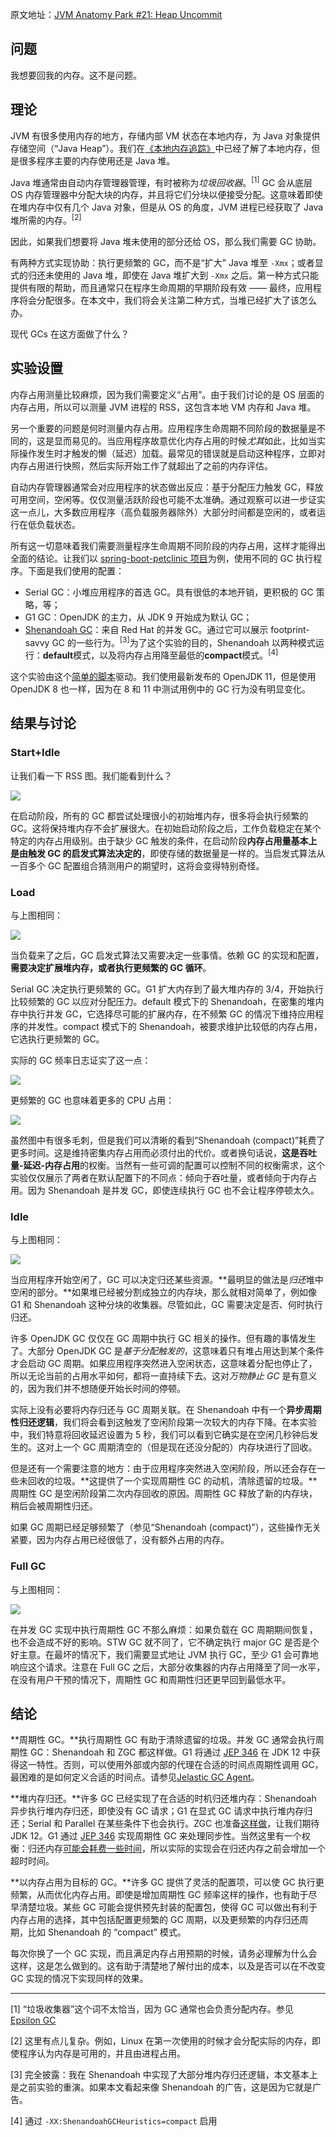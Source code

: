 原文地址：[JVM Anatomy Park #21: Heap Uncommit](https://shipilev.net/jvm-anatomy-park/21-heap-uncommit/)

## 问题

我想要回我的内存。这不是问题。

## 理论

JVM 有很多使用内存的地方，存储内部 VM 状态在本地内存，为 Java 对象提供存储空间（“Java Heap”）。我们在[《本地内存追踪》](https://shipilev.net/jvm-anatomy-park/12-native-memory-tracking/)中已经了解了本地内存，但是很多程序主要的内存使用还是 Java 堆。

Java 堆通常由自动内存管理器管理，有时被称为*垃圾回收器*。<sup>[1]</sup> GC 会从底层 OS 内存管理器中分配大块的内存，并且将它们分块以便接受分配。这意味着即使在堆内存中仅有几个 Java 对象，但是从 OS 的角度，JVM 进程已经获取了 Java 堆所需的内存。<sup>[2]</sup>

因此，如果我们想要将 Java 堆未使用的部分还给 OS，那么我们需要 GC 协助。

有两种方式实现协助：执行更频繁的 GC，而不是“扩大” Java 堆至 `-Xmx`；或者显式的归还未使用的 Java 堆，即使在 Java 堆扩大到 `-Xmx` 之后。第一种方式只能提供有限的帮助，而且通常只在程序生命周期的早期阶段有效 —— 最终，应用程序将会分配很多。在本文中，我们将会关注第二种方式，当堆已经扩大了该怎么办。

现代 GCs 在这方面做了什么？

## 实验设置

内存占用测量比较麻烦，因为我们需要定义“占用”。由于我们讨论的是 OS 层面的内存占用，所以可以测量 JVM 进程的 RSS，这包含本地 VM 内存和 Java 堆。

另一个重要的问题是何时测量内存占用。应用程序生命周期不同阶段的数据量是不同的，这是显而易见的。当应用程序故意优化内存占用的时候*尤其*如此，比如当实际操作发生时才触发的懒（延迟）加载。最常见的错误就是启动这种程序，立即对内存占用进行快照，然后实际开始工作了就超出了之前的内存评估。

自动内存管理器通常会对应用程序的状态做出反应：基于分配压力触发 GC，释放可用空间，空闲等。仅仅测量活跃阶段也可能不太准确。通过观察可以进一步证实这一点儿，大多数应用程序（高负载服务器除外）大部分时间都是空闲的，或者运行在低负载状态。

所有这一切意味着我们需要测量程序生命周期不同阶段的内存占用，这样才能得出全面的结论。让我们以 [spring-boot-petclinic 项目](https://github.com/spring-projects/spring-petclinic)为例，使用不同的 GC 执行程序。下面是我们使用的配置：

* Serial GC：小堆应用程序的首选 GC。具有很低的本地开销，更积极的 GC 策略，等；
* G1 GC：OpenJDK 的主力，从 JDK 9 开始成为默认 GC；
* [Shenandoah GC](https://wiki.openjdk.java.net/display/shenandoah/Main)：来自 Red Hat 的并发 GC。通过它可以展示 footprint-savvy GC 的一些行为。<sup>[3]</sup>为了这个实验的目的，Shenandoah 以两种模式运行：**default**模式，以及将内存占用降至最低的**compact**模式。<sup>[4]</sup>

这个实验由这个[简单的脚本](https://shipilev.net/jvm-anatomy-park/21-heap-uncommit/run.sh)驱动。我们使用最新发布的 OpenJDK 11，但是使用 OpenJDK 8 也一样，因为在 8 和 11 中测试用例中的 GC 行为没有明显变化。

## 结果与讨论

### Start+Idle

让我们看一下 RSS 图。我们能看到什么？

![](./assets/648322-956cc06060d40084.jpg)

在启动阶段，所有的 GC 都尝试处理很小的初始堆内存，很多将会执行频繁的 GC。这将保持堆内存不会扩展很大。在初始启动阶段之后，工作负载稳定在某个特定的内存占用级别。由于缺少 GC 触发的条件，在启动阶段**内存占用量基本上是由触发 GC 的启发式算法决定的**，即使存储的数据量是一样的。当启发式算法从一百多个 GC 配置组合猜测用户的期望时，这将会变得特别奇怪。

### Load

与上图相同：

![](./assets/648322-dabc86a914209600.jpg)

当负载来了之后，GC 启发式算法又需要决定一些事情。依赖 GC 的实现和配置，**需要决定扩展堆内存，或者执行更频繁的 GC 循环**。

Serial GC 决定执行更频繁的 GC。G1 扩大内存到了最大堆内存的 3/4，开始执行比较频繁的 GC 以应对分配压力。default 模式下的 Shenandoah，在密集的堆内存中执行并发 GC，它选择尽可能的扩展内存，在不频繁 GC 的情况下维持应用程序的并发性。compact 模式下的 Shenandoah，被要求维护比较低的内存占用，它选执行更频繁的 GC。

实际的 GC 频率日志证实了这一点：

![](./assets/648322-8125bad2438bdfae.jpg)

更频繁的 GC 也意味着更多的 CPU 占用：

![](./assets/648322-8894007e1df03892.jpg)

虽然图中有很多毛刺，但是我们可以清晰的看到“Shenandoah (compact)”耗费了更多时间。这是维持密集内存占用而必须付出的代价。或者换句话说，**这是吞吐量-延迟-内存占用**的权衡。当然有一些可调的配置可以控制不同的权衡需求，这个实验仅仅展示了两者在默认配置下的不同点：倾向于吞吐量，或者倾向于内存占用。因为 Shenandoah 是并发 GC，即使连续执行 GC 也不会让程序停顿太久。

### Idle

与上图相同：

![](./assets/648322-182dad2ab8c438fb.jpg)


当应用程序开始空闲了，GC 可以决定归还某些资源。**最明显的做法是*归还*堆中空闲的部分。**如果堆已经被分割成独立的内存块，那么就相对简单了，例如像 G1 和 Shenandoah 这种分块的收集器。尽管如此，GC 需要决定是否、何时执行归还。

许多 OpenJDK GC 仅仅在 GC 周期中执行 GC 相关的操作。但有趣的事情发生了。大部分 OpenJDK GC 是*基于分配触发的*，这意味着只有堆占用达到某个条件才会启动 GC 周期。如果应用程序突然进入空闲状态，这意味着分配也停止了，所以无论当前的占用水平如何，都将一直持续下去。这对*万物静止 GC* 是有意义的，因为我们并不想随便开始长时间的停顿。

实际上没有必要将内存归还与 GC 周期关联。在 Shenandoah 中有一个**异步周期性归还逻辑**，我们将会看到这触发了空闲阶段第一次较大的内存下降。在本实验中，我们特意将回收延迟设置为 5 秒，我们可以看到它确实是在空闲几秒钟后发生的。这对上一个 GC 周期清空的（但是现在还没分配的）内存块进行了回收。

但是还有一个需要注意的地方：由于应用程序突然进入空闲阶段，所以还会存在一些未回收的垃圾。**这提供了一个实现周期性 GC 的动机，清除遗留的垃圾。**周期性 GC 是空闲阶段第二次内存回收的原因。周期性 GC 释放了新的内存块，稍后会被周期性归还。

如果 GC 周期已经足够频繁了（参见“Shenandoah (compact)”），这些操作无关紧要，因为内存占用已经很低了，没有额外占用的内存。

### Full GC

与上图相同：

![](./assets/648322-073bafeb98ec15e8.jpg)

在并发 GC 实现中执行周期性 GC 不那么麻烦：如果负载在 GC 周期期间恢复，也不会造成不好的影响。STW GC 就不同了，它不确定执行 major  GC 是否是个好主意。在最坏的情况下，我们需要显式地让 JVM 执行 GC，至少 G1 会可靠地响应这个请求。注意在 Full GC 之后，大部分收集器的内存占用降至了同一水平，在没有用户干预的情况下，周期性 GC 和周期性归还更早回到最低水平。

## 结论

**周期性 GC。**执行周期性 GC 有助于清除遗留的垃圾。并发 GC 通常会执行周期性 GC：Shenandoah 和 ZGC 都这样做。G1 将通过 [JEP 346](http://openjdk.java.net/jeps/346) 在 JDK 12 中获得这一特性。否则，可以使用外部或内部的代理在合适的时间点周期性调用 GC，最困难的是如何定义合适的时间点。请参见[Jelastic GC Agent](https://docs.jelastic.com/garbage-collector-agent)。

**堆内存归还。**许多 GC 已经实现了在合适的时机归还堆内存：Shenandoah 异步执行堆内存归还，即使没有 GC 请求；G1 在显式 GC 请求中执行堆内存归还；Serial 和 Parallel 在某些条件下也会执行。ZGC 也准备[这样做](http://mail.openjdk.java.net/pipermail/zgc-dev/2018-October/000489.html)，让我们期待 JDK 12。G1 通过 [JEP 346](http://openjdk.java.net/jeps/346) 实现周期性 GC 来处理同步性。当然这里有一个权衡：归还内存[可能会耗费一些时间](http://mail.openjdk.java.net/pipermail/hotspot-gc-dev/2018-June/022206.html)，所以实际的实现会在归还内存之前会增加一个超时时间。

**以内存占用为目标的 GC。**许多 GC 提供了灵活的配置项，可以使 GC 执行更频繁，从而优化内存占用。即使是增加周期性 GC 频率这样的操作，也有助于尽早清楚垃圾。某些 GC 可能会提供预先封装的配置包，使得 GC 可以做出有利于内存占用的选择，其中包括配置更频繁的 GC 周期，以及更频繁的内存归还周期，比如 Shenandoah 的 “compact” 模式。

每次你换了一个 GC 实现，而且满足内存占用预期的时候，请务必理解为什么会这样，这是怎么做到的。这有助于清楚地了解付出的成本，以及是否可以在不改变 GC 实现的情况下实现同样的效果。

* * *

[1] “垃圾收集器”这个词不太恰当，因为 GC 通常也会负责分配内存。参见 [Epsilon GC](https://openjdk.java.net/jeps/318)

[2] 这里有点儿复杂。例如，Linux 在第一次使用的时候才会分配实际的内存，即使程序认为内存是可用的，并且由进程占用。

[3] 完全披露：我在 Shenandoah 中实现了大部分堆内存归还逻辑，本文基本上是之前实验的重演。如果本文看起来像 Shenandoah 的广告，这是因为它就是广告。

[4] 通过 `-XX:ShenandoahGCHeuristics=compact` 启用
